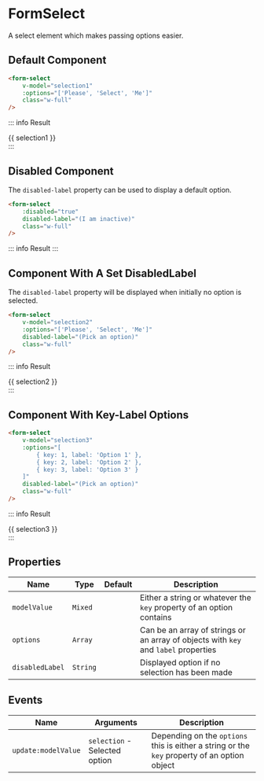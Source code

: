 <script setup>
    import FormSelect from "../../src/components/form-select.vue"
    import { ref } from "vue"
    const options = []
    const selection1 = ref(null)
    const selection2 = ref(null)
    const selection3 = ref(null)
</script>

# FormSelect

A select element which makes passing options easier.

## Default Component
```html
<form-select
    v-model="selection1"
    :options="['Please', 'Select', 'Me']"
    class="w-full"
/>
```
::: info Result
<div class="flex items-center space-x-4"><form-select v-model="selection1" :options="['Please', 'Select', 'Me']" class="w-full" /><span class="inline-block w-24">{{ selection1 }}</span></div>
:::

## Disabled Component
The `disabled-label` property can be used to display a default option.
```html
<form-select
    :disabled="true"
    disabled-label="(I am inactive)"
    class="w-full"
/>
```
::: info Result
<form-select class="w-full" :disabled="true" disabled-label="(I am inactive)" />
:::

## Component With A Set DisabledLabel
The `disabled-label` property will be displayed when initially no option is selected.
```html
<form-select
    v-model="selection2"
    :options="['Please', 'Select', 'Me']"
    disabled-label="(Pick an option)"
    class="w-full"
/>
```
::: info Result
<div class="flex items-center space-x-4"><form-select v-model="selection2" :options="['Please', 'Select', 'Me']" disabled-label="(Pick an option)" class="w-full" /><span class="inline-block w-24">{{ selection2 }}</span></div>
:::

## Component With Key-Label Options
```html
<form-select
    v-model="selection3"
    :options="[
        { key: 1, label: 'Option 1' },
        { key: 2, label: 'Option 2' },
        { key: 3, label: 'Option 3' }
    ]"
    disabled-label="(Pick an option)"
    class="w-full"
/>
```
::: info Result
<div class="flex items-center space-x-4"><form-select v-model="selection3" :options="[{ key: 1, label: 'Option 1' },{ key: 2, label: 'Option 2' },{ key: 3, label: 'Option 3' }]" disabled-label="(Pick an option)" class="w-full" /><span class="inline-block w-24">{{ selection3 }}</span></div>
:::

## Properties
| Name            | Type     | Default | Description                                                                         |
|-----------------|----------|---------|-------------------------------------------------------------------------------------|
| `modelValue`    | `Mixed`  |         | Either a string or whatever the `key` property of an option contains                |
| `options`       | `Array`  |         | Can be an array of strings or an array of objects with `key` and `label` properties |
| `disabledLabel` | `String` |         | Displayed option if no selection has been made                                      |


## Events
| Name                | Arguments                     | Description                                                                                  |
|---------------------|-------------------------------|----------------------------------------------------------------------------------------------|
| `update:modelValue` | `selection` - Selected option | Depending on the `options` this is either a string or the `key` property of an option object |
